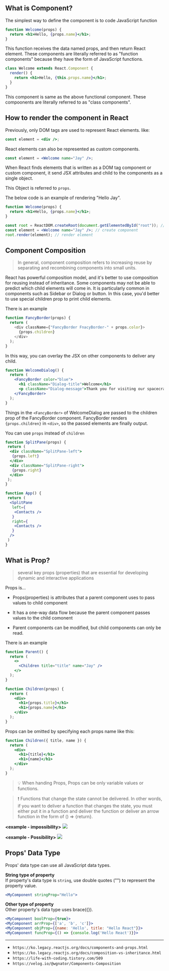 ## What is Component?

The simplest way to define the component is to code JavaScript function

```jsx
function Welcome(props) {
  return <h1>Hello, {props.name}</h1>;
}
```

This function receives the data named props, and then return React element. These components are literally referred to as "function components" because they have the form of JavaScript functions.

```jsx
class Welcome extends React.Component {
  render() {
    return <h1>Hello, {this.props.name}</h1>;
  }
}
```

This component is same as the above functional component. These compoonents are literally referred to as "class components".

## How to render the component in React

Previously, only DOM tags are used to represent React elements. like:

```jsx
const element = <div />;
```

React elements can also be represented as custom components.

```jsx
const element = <Welcome name="Jay" />;
```

When React finds elements that is written as a DOM tag component or custom component, it send JSX attributes and child to the components as a single object.

This Object is referred to `props`.

The below code is an example of rendering "Hello Jay".

```jsx
function Welcome(props) {
  return <h1>Hello, {props.name}</h1>;
}

const root = ReactDOM.createRoot(document.getElementedById("root")); // create root
const element = <Welcome name="Jay" />; // create component
root.render(element); // render element
```

## Component Composition

> In general, component composition refers to increasing reuse by separating and recombining components into small units.

React has powerful composition model, and it's better to use composition for reusing instead of inheritance. Some components may not be able to predict which child elements will come in. It is particularly common in components such as Sidebar or Dialog or button. In this case, you'd better to use special children prop to print child elements.

There is an example

```js
function FancyBorder(props) {
  return (
    <div className={"FancyBorder FnacyBorder-" + props.color}>
      {props.children}
    </div>
  );
}
```

In this way, you can overlay the JSX on other components to deliver any child.

```jsx
function WelcomeDialog() {
  return (
    <FancyBorder color="blue">
      <h1 className="Dialog-title">Welcome</h1>
      <p className="Dialog-message">Thank you for visiting our spacecraft!</p>
    </FancyBorder>
  );
}
```

Things in the `<FancyBorder>` of WelcomeDialog are passed to the children prop of the FancyBorder component. FancyBorder renders `{props.children}` in `<div>`, so the passed elements are finally output.

You can use `props` instead of `children`

```jsx
function SplitPane(props) {
 return (
  <div className="SplitPane-left">
   {props.left}
  </div>
  <div className="SplitPane-right">
   {props.right}
  </div>
 );
}

function App() {
 return (
  <SplitPane
   left={
    <Contacts />
   }
   right={
    <Contacts />
   }
  />
 )
}
```

## What is Prop?

> several key props (properties) that are essential for developing dynamic and interactive applications

Props is...

- Props(properties) is attributes that a parent component uses to pass values to child component

* It has a one-way data flow because the parent component passes values to the child comonent

- Parent components can be modified, but child components can only be read.

There is an example

```jsx
function Parent() {
  return (
    <>
      <Children title="title" name="Jay" />
    </>
  );
}

function Children(props) {
  return (
    <div>
      <h1>{props.title}</h1>
      <h1>{props.name}</h1>
    </div>
  );
}
```

Props can be omitted by specifying each props name like this:

```jsx
function Children({ title, name }) {
  return (
    <div>
      <h1>{title}</h1>
      <h1>{name}</h1>
    </div>
  );
}
```

> 💡 When handing Props, Props can be only variable values or functions.

> ❗️ Functions that change the state cannot be delivered. In other words, if you want to deliver a function that changes the state, you must either put it in a function and deliver the function or deliver an arrow function in the form of () ⇒ {return}.

**<example - impossibility>**
![](https://github.com/jinscodes/Blog_nextJS/assets/87598134/204395e2-3024-408e-adee-d02993e13837)

**<example - Possibility>**
![](https://github.com/jinscodes/Blog_nextJS/assets/87598134/f2c3bb1d-38c2-4c9f-9323-91738ac03388)

## Props' Data Type

Props' data type can use all JavaScript data types.

**String type of property**  
If property's data type is `string`, use double quotes ("") to represent the property value.

```jsx
<MyComponent stringProp="Hello">
```

**Other type of property**  
Other property's data type uses brace({}).

```jsx
<MyComponent boolProp={true}>
<MyComponent arrProp={['a', 'b', 'c']}>
<MyComponent objProp={{name: 'Hello', title: "Hello React"}}>
<MyComponent funcProp={() => {console.log('Hello React')}}>
```

---

- `https://ko.legacy.reactjs.org/docs/components-and-props.html`
- `https://ko.legacy.reactjs.org/docs/composition-vs-inheritance.html`
- `https://life-with-coding.tistory.com/509`
- `https://velog.io/@wgnator/Components-Composition`
